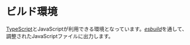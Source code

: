 # ビルド環境

[TypeScript](https://www.typescriptlang.org/)とJavaScriptが利用できる環境となっています。[_esbuild_](https://esbuild.github.io/)を通して、調整されたJavaScriptファイルに出力します。
